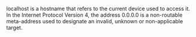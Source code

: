  localhost is a hostname that refers to the current device used to access it. 
In the Internet Protocol Version 4, the address 0.0.0.0 is a non-routable meta-address used to designate an invalid, unknown or non-applicable target.
